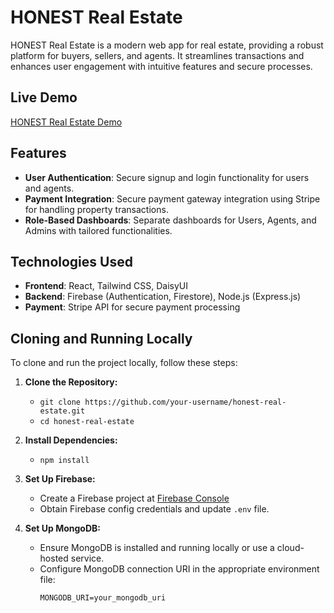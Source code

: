 # HONEST Real Estate

HONEST Real Estate is a modern web app for real estate, providing a robust platform for buyers, sellers, and agents. It streamlines transactions and enhances user engagement with intuitive features and secure processes.
## Live Demo
 [HONEST Real Estate Demo](https://assignment-12-e88ce.web.app/)


## Features

- **User Authentication**: Secure signup and login functionality for users and agents.
- **Payment Integration**: Secure payment gateway integration using Stripe for handling property transactions.
- **Role-Based Dashboards**: Separate dashboards for Users, Agents, and Admins with tailored functionalities.

## Technologies Used

- **Frontend**: React, Tailwind CSS, DaisyUI
- **Backend**: Firebase (Authentication, Firestore), Node.js (Express.js)
- **Payment**: Stripe API for secure payment processing

## Cloning and Running Locally

To clone and run the project locally, follow these steps:

1. **Clone the Repository:**
   - `git clone https://github.com/your-username/honest-real-estate.git`
   - `cd honest-real-estate`

2. **Install Dependencies:**
   - `npm install`

3. **Set Up Firebase:**
   - Create a Firebase project at [Firebase Console](https://console.firebase.google.com/)
   - Obtain Firebase config credentials and update `.env` file.
4. **Set Up MongoDB:**
   - Ensure MongoDB is installed and running locally or use a cloud-hosted service.
   - Configure MongoDB connection URI in the appropriate environment file:
     ```
     MONGODB_URI=your_mongodb_uri
     ```

